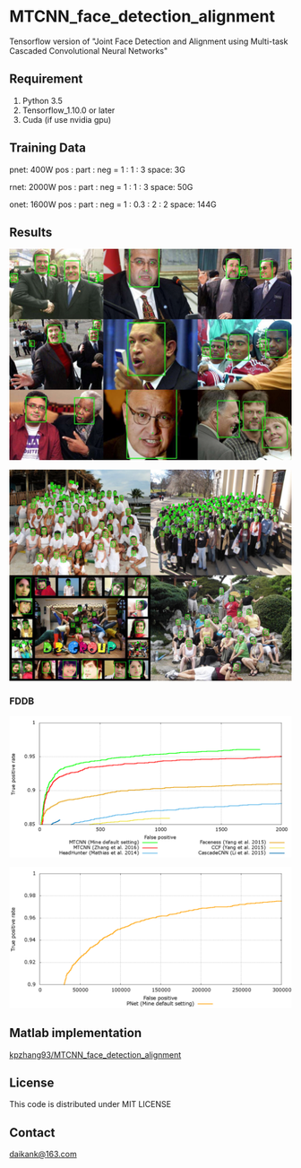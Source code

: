 # MTCNN_face_detection_alignment
Tensorflow version of "Joint Face Detection and Alignment using Multi-task Cascaded Convolutional Neural Networks"
## Requirement
1. Python 3.5
2. Tensorflow_1.10.0 or later
3. Cuda (if use nvidia gpu)
## Training Data
pnet: 400W 
pos : part : neg = 1 : 1 : 3
space: 3G

rnet: 2000W
pos : part : neg = 1 : 1 : 3
space: 50G

onet: 1600W
pos : part : neg = 1 : 0.3 : 2 : 2
space: 144G
## Results
![](https://github.com/daikankan/MTCNN_face_detection_alignment/blob/master/results/lfw.jpg) 

![](https://github.com/daikankan/MTCNN_face_detection_alignment/blob/master/results/widerface.jpg) 

### FDDB
![](https://github.com/daikankan/MTCNN_face_detection_alignment/blob/master/results/discROC.png) 

![](https://github.com/daikankan/MTCNN_face_detection_alignment/blob/master/results/discROC-pnet.png) 
## Matlab implementation
[kpzhang93/MTCNN_face_detection_alignment](https://github.com/kpzhang93/MTCNN_face_detection_alignment)
## License
This code is distributed under MIT LICENSE
## Contact
daikank@163.com
